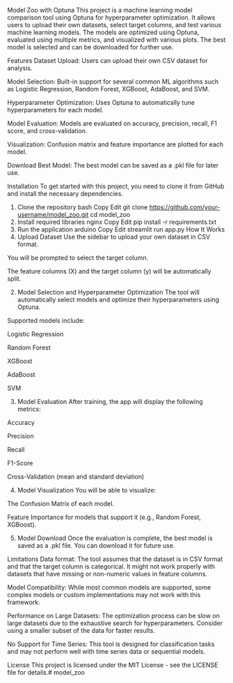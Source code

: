 Model Zoo with Optuna
This project is a machine learning model comparison tool using Optuna for hyperparameter optimization. It allows users to upload their own datasets, select target columns, and test various machine learning models. The models are optimized using Optuna, evaluated using multiple metrics, and visualized with various plots. The best model is selected and can be downloaded for further use.

Features
Dataset Upload: Users can upload their own CSV dataset for analysis.

Model Selection: Built-in support for several common ML algorithms such as Logistic Regression, Random Forest, XGBoost, AdaBoost, and SVM.

Hyperparameter Optimization: Uses Optuna to automatically tune hyperparameters for each model.

Model Evaluation: Models are evaluated on accuracy, precision, recall, F1 score, and cross-validation.

Visualization: Confusion matrix and feature importance are plotted for each model.

Download Best Model: The best model can be saved as a .pkl file for later use.

Installation
To get started with this project, you need to clone it from GitHub and install the necessary dependencies.

1. Clone the repository
bash
Copy
Edit
git clone https://github.com/your-username/model_zoo.git
cd model_zoo
2. Install required libraries
nginx
Copy
Edit
pip install -r requirements.txt
3. Run the application
arduino
Copy
Edit
streamlit run app.py
How It Works
1. Upload Dataset
Use the sidebar to upload your own dataset in CSV format.

You will be prompted to select the target column.

The feature columns (X) and the target column (y) will be automatically split.

2. Model Selection and Hyperparameter Optimization
The tool will automatically select models and optimize their hyperparameters using Optuna.

Supported models include:

Logistic Regression

Random Forest

XGBoost

AdaBoost

SVM

3. Model Evaluation
After training, the app will display the following metrics:

Accuracy

Precision

Recall

F1-Score

Cross-Validation (mean and standard deviation)

4. Model Visualization
You will be able to visualize:

The Confusion Matrix of each model.

Feature Importance for models that support it (e.g., Random Forest, XGBoost).

5. Model Download
Once the evaluation is complete, the best model is saved as a .pkl file. You can download it for future use.

Limitations
Data format: The tool assumes that the dataset is in CSV format and that the target column is categorical. It might not work properly with datasets that have missing or non-numeric values in feature columns.

Model Compatibility: While most common models are supported, some complex models or custom implementations may not work with this framework.

Performance on Large Datasets: The optimization process can be slow on large datasets due to the exhaustive search for hyperparameters. Consider using a smaller subset of the data for faster results.

No Support for Time Series: This tool is designed for classification tasks and may not perform well with time series data or sequential models.

License
This project is licensed under the MIT License - see the LICENSE file for details.#   m o d e l _ z o o 
 
 
